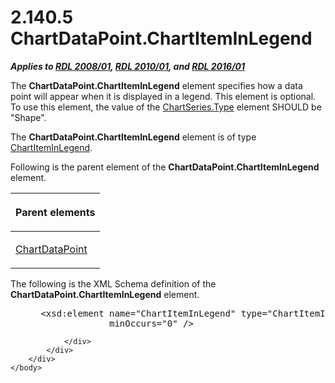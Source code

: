 <html dir="LTR" xmlns:mshelp="http://msdn.microsoft.com/mshelp" xmlns:ddue="http://ddue.schemas.microsoft.com/authoring/2003/5" xmlns:xlink="http://www.w3.org/1999/xlink" xmlns:tool="http://www.microsoft.com/tooltip">
    <head>
        <meta http-equiv="Content-Type" content="text/html; CHARSET=utf-8"></meta>
        <meta name="save" content="history"></meta>
        <title>2.140.5 ChartDataPoint.ChartItemInLegend</title>
        <xml>
            <mshelp:toctitle title="2.140.5 ChartDataPoint.ChartItemInLegend"></mshelp:toctitle>
            <mshelp:rltitle title="[MS-RDL]: ChartDataPoint.ChartItemInLegend"></mshelp:rltitle>
            <mshelp:keyword index="A" term="a8ca89e6-e3fe-4812-a5d8-e96420298ef8"></mshelp:keyword>
            <mshelp:attr name="DCSext.ContentType" value="open specification"></mshelp:attr>
            <mshelp:attr name="AssetID" value="a8ca89e6-e3fe-4812-a5d8-e96420298ef8"></mshelp:attr>
            <mshelp:attr name="TopicType" value="kbRef"></mshelp:attr>
            <mshelp:attr name="DCSext.Title" value="[MS-RDL]: ChartDataPoint.ChartItemInLegend" />
        </xml>
    </head>
    <body>
        <div id="header">
            <h1 class="heading">2.140.5 ChartDataPoint.ChartItemInLegend</h1>
        </div>
        <div id="mainSection">
            <div id="mainBody">
                <div id="allHistory" class="saveHistory"></div>
                <div id="sectionSection0" class="section" name="collapseableSection">
                    

<p><b><i>Applies to </i></b><a href="1e855f94-4617-47e4-b89e-0856c6cb420f.htm"><b><i>RDL 2008/01</i></b></a><b><i>,
</i></b><a href="3428e690-a348-4ec7-8a6a-8efb42d2cdee.htm"><b><i>RDL 2010/01</i></b></a><b><i>,
and </i></b><a href="52ce3983-2bfc-4e72-9359-42aaf5fe4509.htm"><b><i>RDL 2016/01</i></b></a></p>

<p>The <b>ChartDataPoint.ChartItemInLegend</b> element
specifies how a data point will appear when it is displayed in a legend. This
element is optional. To use this element, the value of the <a href="d4c74852-ecd9-4eb7-90ae-705a369963fe.htm">ChartSeries.Type</a> element
SHOULD be &quot;Shape&quot;.</p>

<p>The <b>ChartDataPoint.ChartItemInLegend</b> element is of
type <a href="ceec3f71-5301-40f3-a8a9-cc2ad64018f3.htm">ChartItemInLegend</a>.</p>

<p>Following is the parent element of the <b>ChartDataPoint.ChartItemInLegend</b>
element.</p>

<table>
 <thead>
  <tr>
   <th>
   <p>Parent elements</p>
   </th>
  </tr>
 </thead>
 <tr>
  <td>
  <p><a href="86cf2a9b-4610-4ffe-8fff-16480a7bf6a4.htm">ChartDataPoint</a></p>
  </td>
 </tr>
</table>

<p>The following is the XML Schema definition of the <b>ChartDataPoint.ChartItemInLegend</b>
element.</p>

<dl>
<dd>
<div><pre> &lt;xsd:element name=&quot;ChartItemInLegend&quot; type=&quot;ChartItemInLegendType&quot; 
              minOccurs=&quot;0&quot; /&gt;
</pre></div>
</dd></dl>


                </div>
            </div>
        </div>
    </body>
</html>